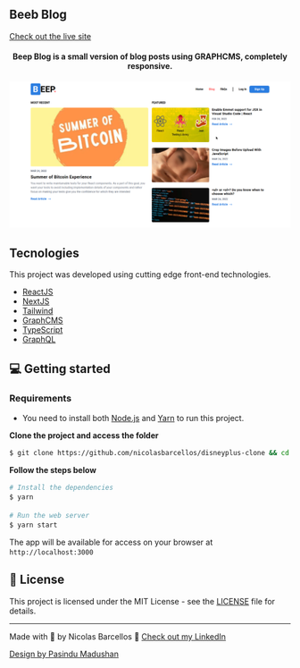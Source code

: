 ## Beeb Blog

[Check out the live site](https://beep-blog.vercel.app/)

<h4 align="center">
 Beep Blog is a small version of blog posts using GRAPHCMS, completely responsive.
</h4>

![Beep Blog preview](.github/beep-blog.png)

## Tecnologies

This project was developed using cutting edge front-end technologies.

- [ReactJS](https://reactjs.org/)
- [NextJS](https://nextjs.org/)
- [Tailwind](https://tailwindcss.com/brand)
- [GraphCMS](https://graphcms.com/)
- [TypeScript](https://www.typescriptlang.org/)
- [GraphQL](https://graphql.org/)

## 💻 Getting started

### Requirements

- You need to install both [Node.js](https://nodejs.org/en/download/) and [Yarn](https://yarnpkg.com/) to run this project.

**Clone the project and access the folder**

```bash
$ git clone https://github.com/nicolasbarcellos/disneyplus-clone && cd disneyplus-clone
```

**Follow the steps below**

```bash
# Install the dependencies
$ yarn

# Run the web server
$ yarn start
```

The app will be available for access on your browser at `http://localhost:3000`

## 📝 License

This project is licensed under the MIT License - see the [LICENSE](LICENSE) file for details.

---

Made with 💜 by Nicolas Barcellos 👋 [Check out my LinkedIn](https://www.linkedin.com/in/nicolas-barcellos-868b341ab/)

[Design by Pasindu Madushan](https://www.behance.net/gallery/108645399/BEEP-Blog-Web-Light-Modern-UI-Design)
